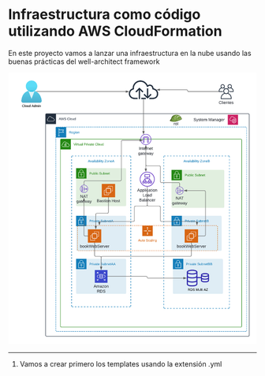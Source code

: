 # Infraestructura como código utilizando AWS CloudFormation

En este proyecto vamos a lanzar una infraestructura en la nube usando las buenas prácticas del well-architect framework

![arquitectura](img/arquitecturaHA-HS.png)

<hr>

1. Vamos a crear primero los templates usando la extensión .yml
